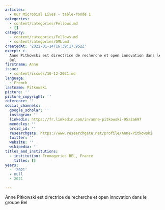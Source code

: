 ```yaml
---
articles:
  - Our Microbial Lives - table-ronde 1
categories:
  - content/categories/Fellows.md
  - []
category:
  - content/categories/Fellows.md
  - content/categories/OML.md
createdAt: '2022-01-14T16:39:17.952Z'
exerpt: >-
  Anne Pitkowski est directrice de recherche et open innovation dans le groupe
  Bel
firstname: Anne
issue:
  - content/issues/10-12-2021.md
language:
  - French
lastname: Pitkowski
picture: ''
picture_copyright: ''
reference: ''
social_channels:
  google_scholar: ''
  instagram: ''
  linkedin: https://fr.linkedin.com/in/anne-pitkowski-95a2a697
  mendeley: ''
  orcid_id: ''
  researchgate: https://www.researchgate.net/profile/Anne-Pitkowski
  twitter: ''
  website: ''
  wikipedia: ''
titles_and_institutions:
  - institution: Fromageries BEL, France
    titles: []
years:
  - '2021'
  - null
  - 2021

---
```

Anne Pitkowski est directrice de recherche et open innovation dans le groupe Bel
